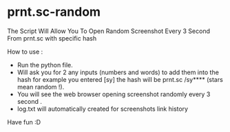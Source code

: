 # prnt.sc-random
The Script Will Allow You To Open Random Screenshot Every 3 Second From prnt.sc with specific hash

How to use : 

- Run the python file.
- Will ask you for 2 any inputs (numbers and words) to add them into the hash for example you entered [sy] the hash will be prnt.sc /sy**** (stars mean random !).
- You will see the web browser opening screenshot randomly every 3 second .
- log.txt will automatically created for screenshots link history

Have fun :D
